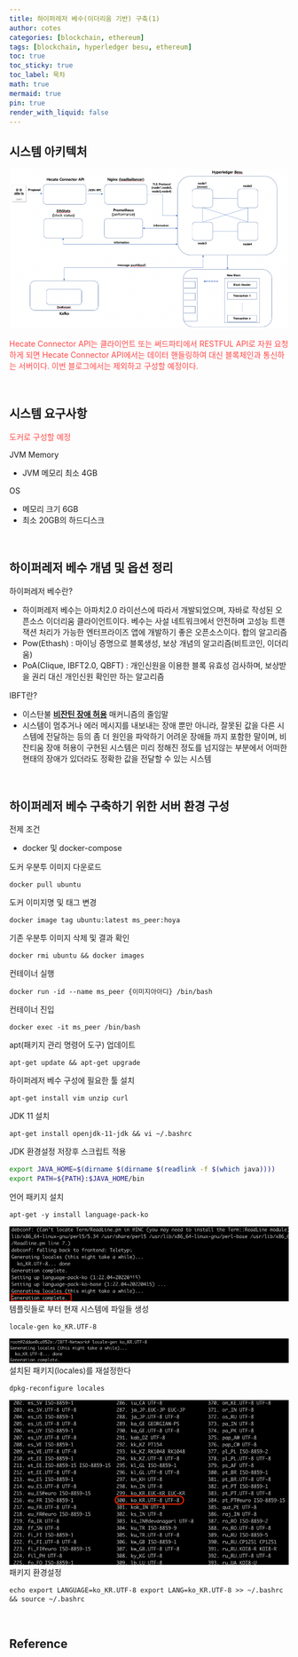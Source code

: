 ```yaml
---
title: 하이퍼레저 베수(이더리움 기반) 구축(1)
author: cotes
categories: [blockchain, ethereum]
tags: [blockchain, hyperledger besu, ethereum]
toc: true
toc_sticky: true
toc_label: 목차
math: true
mermaid: true
pin: true
render_with_liquid: false
---
```


## 시스템 아키텍처
![800x400](/assets/img/blockchain/hyperledger_besu_architecture.png "hyperledger besu system architecture")

<span style="color: #FF4848">Hecate Connector API는 클라이언트 또는 써드파티에서 RESTFUL API로 자원 요청하게 되면 Hecate Connector API에서는 데이터 핸들링하여 대신 블록체인과 통신하는 서버이다. 이번 블로그에서는 제외하고 구성할 예정이다.</span>

</br>

## 시스템 요구사항
<span style="color: #FF4848">도커로 구성할 예정</span>

JVM Memory
* JVM 메모리 최소 4GB

OS
* 메모리 크기 6GB
* 최소 20GB의 하드디스크

</br>

## 하이퍼레저 베수 개념 및 옵션 정리
하이퍼레저 베수란?
* 하이퍼레저 베수는 아파치2.0 라이선스에 따라서 개발되었으며, 자바로 작성된 오픈소스 이더리움 클라이언트이다. 베수는 사설 네트워크에서 안전하며 고성능 트랜잭션 처리가 가능한 엔터프라이즈 앱에 개발하기 좋은 오픈소스이다.
합의 알고리즘
* Pow(Ethash) : 마이닝 증명으로 블록생성, 보상 개념의 알고리즘(비트코인, 이더리움)
* PoA(Clique, IBFT2.0, QBFT) : 개인신원을 이용한 블록 유효성 검사하며, 보상받을 권리 대신 개인신원 확인만 하는 알고리즘

IBFT란?
* 이스탄불 [**비잔틴 장애 허용**](http://wiki.hash.kr/index.php/%EB%B9%84%EC%9E%94%ED%8B%B4_%EC%9E%A5%EC%95%A0_%ED%97%88%EC%9A%A9) 매커니즘의 줄임말
* 시스템이 멈추거나 에러 메시지를 내보내는 장애 뿐만 아니라, 잘못된 값을 다른 시스템에 전달하는 등의 좀 더 원인을 파악하기 어려운 장애들 까지 포함한 말이며, 비잔티움 장애 허용이 구현된 시스템은 미리 정해진 정도를 넘지않는 부분에서 어떠한 현태의 장애가 있더라도 정확한 값을 전달할 수 있는 시스템

</br>

## 하이퍼레저 베수 구축하기 위한 서버 환경 구성
전제 조건
* docker 및 docker-compose

도커 우분투 이미지 다운로드
```console
docker pull ubuntu
```
도커 이미지명 및 태그 변경 
```console
docker image tag ubuntu:latest ms_peer:hoya
```
기존 우분투 이미지 삭제 및 결과 확인
```console
docker rmi ubuntu && docker images
```
컨테이너 실행
```console
docker run -id --name ms_peer {이미지아아디} /bin/bash
```
컨테이너 진입
```console
docker exec -it ms_peer /bin/bash
```
apt(패키지 관리 명령어 도구) 업데이트
```console
apt-get update && apt-get upgrade
```
하이퍼레저 베수 구성에 필요한 툴 설치
```console
apt-get install vim unzip curl
```

JDK 11 설치
```console
apt-get install openjdk-11-jdk && vi ~/.bashrc
```
JDK 환경설정 저장후 스크립트 적용
```bash
export JAVA_HOME=$(dirname $(dirname $(readlink -f $(which java))))
export PATH=${PATH}:$JAVA_HOME/bin
```

언어 패키지 설치
```console
apt-get -y install language-pack-ko
```
![800x400](/assets/img/blockchain/언어패키지설치_1.png "언어패키지설치")
템플릿들로 부터 현재 시스템에 파일들 생성
```console
locale-gen ko_KR.UTF-8
```
![800x400](/assets/img/blockchain/언어패키지설치_2.png "언어패키지설치")
설치된 패키지(locales)를 재설정한다
```console
dpkg-reconfigure locales
```
![800x400](/assets/img/blockchain/언어패키지설치_3.png "언어패키지설치")
패키지 환경설정 
```console
echo export LANGUAGE=ko_KR.UTF-8 export LANG=ko_KR.UTF-8 >> ~/.bashrc && source ~/.bashrc
```
</br>

## Reference

[^ga-filters]: [Hyperledger Besu Ethereum Client 공식 사이트](https://besu.hyperledger.org/en/stable/)
